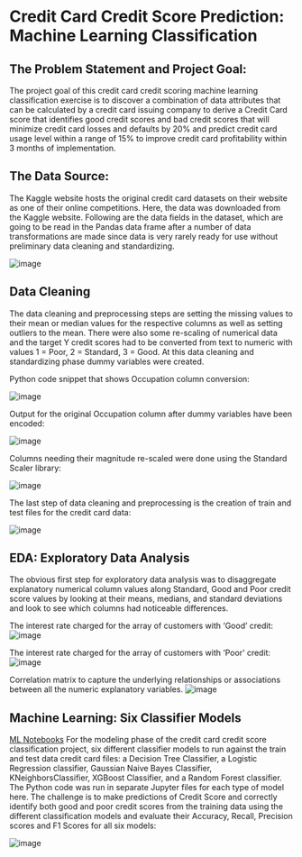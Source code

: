 # Credit Card Credit Score Prediction: Machine Learning Classification
## The Problem Statement and Project Goal:
The project goal of this credit card credit scoring machine learning classification exercise is to discover a combination of data attributes that can be calculated by a credit card issuing company to derive  a Credit Card score that identifies good credit scores and bad credit scores that will minimize credit card losses and defaults by 20% and predict credit card usage level within a range of 15% to improve credit card profitability within 3 months of implementation.
## The Data Source:
The Kaggle website hosts the original credit card datasets on their website as one of their online competitions. Here, the data was downloaded from the Kaggle website. Following are the data fields in the dataset, which are going to be read in the Pandas data frame after a number of data transformations are made since data is very rarely ready for use without preliminary data cleaning and standardizing. 

![image](https://github.com/dataminer817/Springboard/assets/44590198/93c8e260-3263-4f80-953f-e1cd90778b89)

## Data Cleaning
The data cleaning and preprocessing steps are setting the missing values to their mean or median values for the respective columns as well as setting outliers to the mean. There were also some re-scaling of numerical data and the target Y credit scores had to be converted from text to numeric with values 1 = Poor, 2 = Standard, 3 = Good.   At this data cleaning and standardizing phase dummy variables were created.

Python code snippet that shows Occupation column conversion:

![image](https://github.com/dataminer817/Springboard/assets/44590198/9bfd2a2f-9a99-4bd1-875b-95a7156482cd)
 
 
Output for the original Occupation column after dummy variables have been encoded:
 
 ![image](https://github.com/dataminer817/Springboard/assets/44590198/916f0252-486a-4770-a094-31a230c16923)
 

Columns needing their magnitude re-scaled were done using the Standard Scaler library:

![image](https://github.com/dataminer817/Springboard/assets/44590198/f4882f92-8741-427f-a5a4-15aa476b6a77)

 
The last step of data cleaning and preprocessing is the creation of train and test files for the credit card data:

![image](https://github.com/dataminer817/Springboard/assets/44590198/7e0d96e2-3bf7-4e9f-86b3-5653fa5874bd)


## EDA: Exploratory Data Analysis

The obvious first step for exploratory data analysis was to disaggregate explanatory numerical column values along Standard, Good and Poor credit score values by looking at their means, medians, and standard deviations and look to see which columns had noticeable differences.

The interest rate charged for the array of customers with ‘Good’ credit: 
![image](https://github.com/dataminer817/Springboard/assets/44590198/b3e00a6c-dff7-422b-a7a7-deb805a471bb)

The interest rate charged for the array of customers with ‘Poor’ credit:
![image](https://github.com/dataminer817/Springboard/assets/44590198/a8ad291f-f1b6-456e-96f6-23e74670df75)


Correlation matrix to capture the underlying relationships or associations between all the numeric explanatory variables. 
![image](https://github.com/dataminer817/Springboard/assets/44590198/f31a4403-c42f-4133-8f8d-912118f1e981)



##  Machine Learning: Six Classifier Models
[ML Notebooks](https://github.com/dataminer817/Springboard/tree/main/Unit_26/Unit_26.3_Modeling/)
For the modeling phase of the credit card credit score classification project, six different classifier models to run against the train and test data credit card files:  a Decision Tree Classifier, a Logistic Regression classifier, Gaussian Naive Bayes Classifier, KNeighborsClassifier, XGBoost Classifier, and a Random Forest classifier.  The Python code was run in separate Jupyter files for each type of model here.
The challenge is to make predictions of Credit Score and correctly identify both good and poor credit scores from the training data using the different classification models and evaluate their Accuracy, Recall, Precision scores and F1 Scores for all six models:

![image](https://github.com/dataminer817/Springboard/assets/44590198/a332a48a-14bd-40db-8945-c29dfd55103e)







